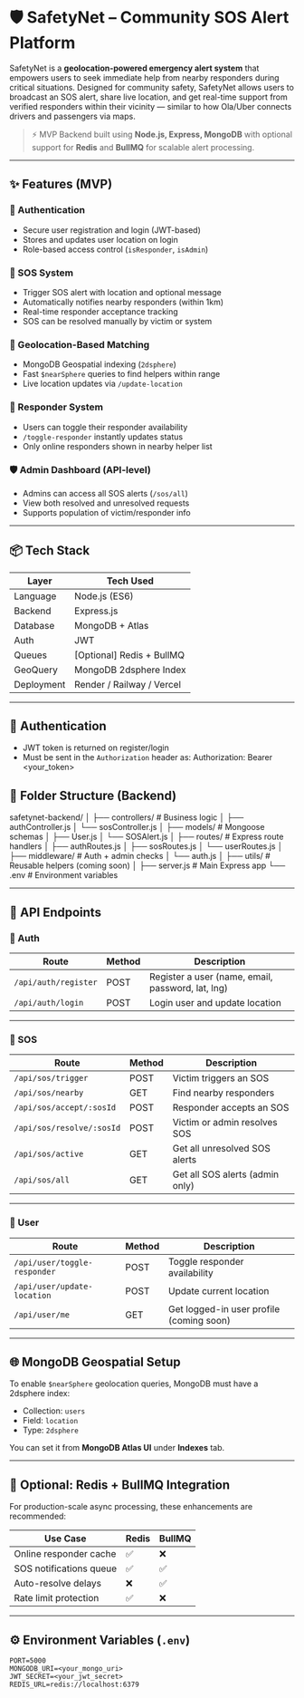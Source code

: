 # 🛡️ SafetyNet – Community SOS Alert Platform

SafetyNet is a **geolocation-powered emergency alert system** that empowers users to seek immediate help from nearby responders during critical situations. Designed for community safety, SafetyNet allows users to broadcast an SOS alert, share live location, and get real-time support from verified responders within their vicinity — similar to how Ola/Uber connects drivers and passengers via maps.

> ⚡️ MVP Backend built using **Node.js, Express, MongoDB** with optional support for **Redis** and **BullMQ** for scalable alert processing.

---

## ✨ Features (MVP)

### 👥 Authentication
- Secure user registration and login (JWT-based)
- Stores and updates user location on login
- Role-based access control (`isResponder`, `isAdmin`)

### 🚨 SOS System
- Trigger SOS alert with location and optional message
- Automatically notifies nearby responders (within 1km)
- Real-time responder acceptance tracking
- SOS can be resolved manually by victim or system

### 📍 Geolocation-Based Matching
- MongoDB Geospatial indexing (`2dsphere`)
- Fast `$nearSphere` queries to find helpers within range
- Live location updates via `/update-location`

### 🤝 Responder System
- Users can toggle their responder availability
- `/toggle-responder` instantly updates status
- Only online responders shown in nearby helper list

### 🛡️ Admin Dashboard (API-level)
- Admins can access all SOS alerts (`/sos/all`)
- View both resolved and unresolved requests
- Supports population of victim/responder info

---

## 📦 Tech Stack

| Layer     | Tech Used                   |
|-----------|-----------------------------|
| Language  | Node.js (ES6)               |
| Backend   | Express.js                  |
| Database  | MongoDB + Atlas             |
| Auth      | JWT                         |
| Queues    | [Optional] Redis + BullMQ   |
| GeoQuery  | MongoDB 2dsphere Index      |
| Deployment| Render / Railway / Vercel   |

---

## 🔐 Authentication

- JWT token is returned on register/login
- Must be sent in the `Authorization` header as:
  Authorization: Bearer <your_token>

## 📁 Folder Structure (Backend)
safetynet-backend/
│
├── controllers/ # Business logic
│ ├── authController.js
│ └── sosController.js
│
├── models/ # Mongoose schemas
│ ├── User.js
│ └── SOSAlert.js
│
├── routes/ # Express route handlers
│ ├── authRoutes.js
│ ├── sosRoutes.js
│ └── userRoutes.js
│
├── middleware/ # Auth + admin checks
│ └── auth.js
│
├── utils/ # Reusable helpers (coming soon)
│
├── server.js # Main Express app
└── .env # Environment variables

---

## 🧪 API Endpoints

### 🔐 Auth
| Route | Method | Description |
|-------|--------|-------------|
| `/api/auth/register` | POST | Register a user (name, email, password, lat, lng) |
| `/api/auth/login` | POST | Login user and update location |

---

### 🚨 SOS
| Route | Method | Description |
|-------|--------|-------------|
| `/api/sos/trigger` | POST | Victim triggers an SOS |
| `/api/sos/nearby` | GET | Find nearby responders |
| `/api/sos/accept/:sosId` | POST | Responder accepts an SOS |
| `/api/sos/resolve/:sosId` | POST | Victim or admin resolves SOS |
| `/api/sos/active` | GET | Get all unresolved SOS alerts |
| `/api/sos/all` | GET | Get all SOS alerts (admin only) |

---

### 👤 User
| Route | Method | Description |
|-------|--------|-------------|
| `/api/user/toggle-responder` | POST | Toggle responder availability |
| `/api/user/update-location` | POST | Update current location |
| `/api/user/me` | GET | Get logged-in user profile (coming soon) |

---

## 🌐 MongoDB Geospatial Setup

To enable `$nearSphere` geolocation queries, MongoDB must have a 2dsphere index:

- Collection: `users`
- Field: `location`
- Type: `2dsphere`

You can set it from **MongoDB Atlas UI** under **Indexes** tab.

---

## 🚀 Optional: Redis + BullMQ Integration

For production-scale async processing, these enhancements are recommended:

| Use Case | Redis | BullMQ |
|----------|-------|--------|
| Online responder cache | ✅ | ❌ |
| SOS notifications queue | ✅ | ✅ |
| Auto-resolve delays | ❌ | ✅ |
| Rate limit protection | ✅ | ❌ |

---

## ⚙️ Environment Variables (`.env`)

```env
PORT=5000
MONGODB_URI=<your_mongo_uri>
JWT_SECRET=<your_jwt_secret>
REDIS_URL=redis://localhost:6379
